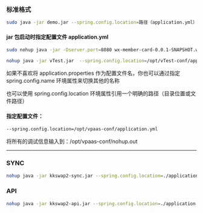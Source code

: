  ### 标准格式
```bash
sudo java -jar demo.jar --spring.config.location=路径（application.yml）
```


#### jar 包启动时指定配置文件 application.yml

```bash
sudo nohup java -jar -Dserver.port=8080 wx-member-card-0.0.1-SNAPSHOT.war --spring.config.location=file:./application-prod.yml &
```

```bash
nohup java -jar vTest.jar  --spring.config.location=/opt/vTest-conf/application.yml >  /opt/vTest-conf/nohup.out 2>&1 &
```

如果不喜欢将 application.properties  作为配置文件名，你也可以通过指定 spring.config.name  环境属性来切换其他的名称

也可以使用 spring.config.location  环境属性引用一个明确的路径（目录位置或文件路径）

#### 指定配置文件：
```bash
--spring.config.location=/opt/vpaas-conf/application.yml
```

将所有的调试信息输入到：/opt/vpaas-conf/nohup.out

---

### SYNC
```bash
nohup java -jar kkswap2-sync.jar --spring.config.location=./application.yml 2>&1 &
```

### API
```bash
nohup java -jar kkswap2-api.jar --spring.config.location=./application.yml 2>&1 &
```